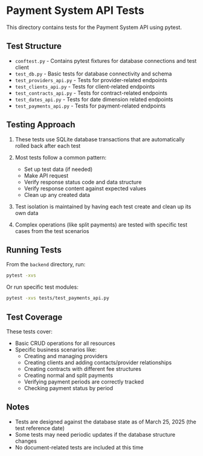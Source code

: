 # Payment System API Tests

This directory contains tests for the Payment System API using pytest.

## Test Structure

- `conftest.py` - Contains pytest fixtures for database connections and test client
- `test_db.py` - Basic tests for database connectivity and schema
- `test_providers_api.py` - Tests for provider-related endpoints
- `test_clients_api.py` - Tests for client-related endpoints
- `test_contracts_api.py` - Tests for contract-related endpoints
- `test_dates_api.py` - Tests for date dimension related endpoints
- `test_payments_api.py` - Tests for payment-related endpoints

## Testing Approach

1. These tests use SQLite database transactions that are automatically rolled back after each test
2. Most tests follow a common pattern:
   - Set up test data (if needed)
   - Make API request
   - Verify response status code and data structure
   - Verify response content against expected values
   - Clean up any created data

3. Test isolation is maintained by having each test create and clean up its own data
4. Complex operations (like split payments) are tested with specific test cases from the test scenarios

## Running Tests

From the `backend` directory, run:

```bash
pytest -xvs
```

Or run specific test modules:

```bash
pytest -xvs tests/test_payments_api.py
```

## Test Coverage

These tests cover:
- Basic CRUD operations for all resources
- Specific business scenarios like:
  - Creating and managing providers
  - Creating clients and adding contacts/provider relationships
  - Creating contracts with different fee structures
  - Creating normal and split payments
  - Verifying payment periods are correctly tracked
  - Checking payment status by period

## Notes

- Tests are designed against the database state as of March 25, 2025 (the test reference date)
- Some tests may need periodic updates if the database structure changes
- No document-related tests are included at this time
